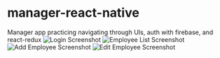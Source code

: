 # manager-react-native
Manager app practicing navigating through UIs, auth with firebase, and react-redux
![Login Screenshot]([Imgur](https://i.imgur.com/vgO6dqm.png))
![Employee List Screenshot]([Imgur](https://i.imgur.com/PPje7i5.png))
![Add Employee Screenshot]([Imgur](https://i.imgur.com/ejpXSj6.png))
![Edit Employee Screenshot]([Imgur](https://i.imgur.com/p8MYmeJ.png))

